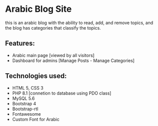 # Arabic Blog Site
this is an arabic blog with the ability to read, add, and remove topics, and the blog has categories that classify the topics.

## Features:
- Arabic main page [viewed by all visitors]
- Dashboard for admins [Manage Posts - Manage Categories]

## Technologies used:
- HTML 5, CSS 3
- PHP 8.1 [connetion to database using PDO class]
- MySQL 5.6
- Bootstrap 4
- Bootstrap-rtl
- Fontawesome
- Custom Font for Arabic
